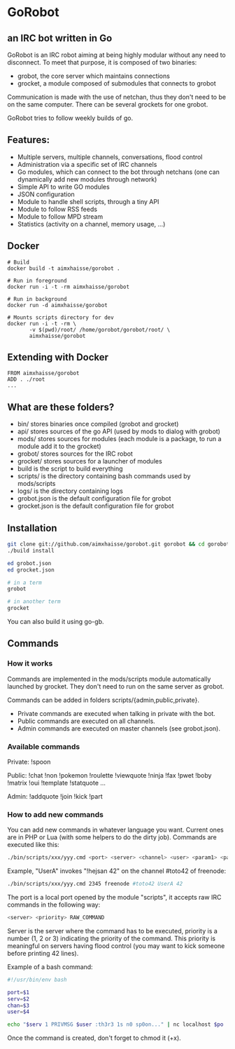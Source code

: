 GoRobot
===

## an IRC bot written in Go

GoRobot is an IRC robot aiming at being highly modular without any
need to disconnect.  To meet that purpose, it is composed of two
binaries:

  * grobot, the core server which maintains connections
  * grocket, a module composed of submodules that connects to grobot

Communication is made with the use of netchan, thus they don't need to
be on the same computer. There can be several grockets for one grobot.

GoRobot tries to follow weekly builds of go.

## Features:

  * Multiple servers, multiple channels, conversations, flood control
  * Administration via a specific set of IRC channels
  * Go modules, which can connect to the bot through netchans (one can dynamically add new modules through network)
  * Simple API to write GO modules
  * JSON configuration
  * Module to handle shell scripts, through a tiny API
  * Module to follow RSS feeds
  * Module to follow MPD stream
  * Statistics (activity on a channel, memory usage, ...)

Docker
------

    # Build
    docker build -t aimxhaisse/gorobot .

    # Run in foreground
    docker run -i -t -rm aimxhaisse/gorobot

    # Run in background
    docker run -d aimxhaisse/gorobot

    # Mounts scripts directory for dev
    docker run -i -t -rm \
    	   -v $(pwd)/root/ /home/gorobot/gorobot/root/ \
    	   aimxhaisse/gorobot
    	   
Extending with Docker
---------------------

    FROM aimxhaisse/gorobot
    ADD . ./root
    ...

## What are these folders?

  * bin/ stores binaries once compiled (grobot and grocket)
  * api/ stores sources of the go API (used by mods to dialog with grobot)
  * mods/ stores sources for modules (each module is a package, to run a module add it to the grocket)
  * grobot/ stores sources for the IRC robot
  * grocket/ stores sources for a launcher of modules
  * build is the script to build everything
  * scripts/ is the directory containing bash commands used by mods/scripts
  * logs/ is the directory containing logs
  * grobot.json is the default configuration file for grobot
  * grocket.json is the default configuration file for grobot

## Installation

```sh
git clone git://github.com/aimxhaisse/gorobot.git gorobot && cd gorobot
./build install

ed grobot.json
ed grocket.json

# in a term
grobot

# in another term
grocket
```

You can also build it using go-gb.

## Commands

### How it works

Commands are implemented in the mods/scripts module automatically
launched by grocket.  They don't need to run on the same server as
grobot.

Commands can be added in folders scripts/{admin,public,private}.

  * Private commands are executed when talking in private with the bot.
  * Public commands are executed on all channels.
  * Admin commands are executed on master channels (see grobot.json).

### Available commands

Private: !spoon

Public: !chat !non !pokemon !roulette !viewquote !ninja !fax !pwet !boby !matrix !oui !template !statquote ...

Admin: !addquote !join !kick !part

### How to add new commands

You can add new commands in whatever language you want. Current ones are
in PHP or Lua (with some helpers to do the dirty job). Commands are executed
like this:

```sh
./bin/scripts/xxx/yyy.cmd <port> <server> <channel> <user> <param1> <param2> <...>
```

Example, "UserA" invokes "!hejsan 42" on the channel #toto42 of freenode:

```sh
./bin/scripts/xxx/yyy.cmd 2345 freenode #toto42 UserA 42
```

The port is a local port opened by the module "scripts", it accepts raw IRC commands in the following way:

```sh
<server> <priority> RAW_COMMAND
```

Server is the server where the command has to be executed, priority is
a number (1, 2 or 3) indicating the priority of the command. This
priority is meaningful on servers having flood control (you may want
to kick someone before printing 42 lines).

Example of a bash command:

```sh
#!/usr/bin/env bash

port=$1
serv=$2
chan=$3
user=$4

echo "$serv 1 PRIVMSG $user :th3r3 1s n0 sp0on..." | nc localhost $po
```

Once the command is created, don't forget to chmod it (+x).
